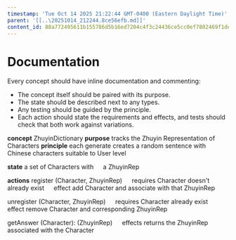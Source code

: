 ```yaml
---
timestamp: 'Tue Oct 14 2025 21:22:44 GMT-0400 (Eastern Daylight Time)'
parent: '[[..\20251014_212244.8ce56efb.md]]'
content_id: 88a772495611b155786d5b16ed7204c4f3c24436ce5cc0ef7802469f1de40f58
---
```


# Documentation

Every concept should have inline documentation and commenting:

* The concept itself should be paired with its purpose.
* The state should be described next to any types.
* Any testing should be guided by the principle.
* Each action should state the requirements and effects, and tests should check that both work against variations.

**concept** ZhuyinDictionary
**purpose** tracks the Zhuyin Representation of Characters
**principle** each generate creates a random sentence with Chinese characters suitable to User level

**state**
a set of Characters with
  a ZhuyinRep

**actions**
register (Character, ZhuyinRep)
  requires Character doesn't already exist
  effect add Character and associate with that ZhuyinRep

unregister (Character, ZhuyinRep)
  requires Character already exist
  effect remove Character and corresponding ZhuyinRep

getAnswer (Character): (ZhuyinRep)
  effects returns the ZhuyinRep associated with the Character
